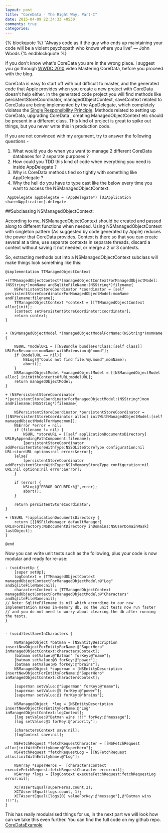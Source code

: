 ```yaml
---
layout: post
title: "CoreData - The Right Way, Part-I"
date: 2015-04-09 22:34:33 +0530
comments: true
categories: 
---
```

{% blockquote %}
“Always code as if the guy who ends up maintaining your code will be a violent psychopath who knows where you live”
― John Woods
{% endblockquote %}

If you don't know what's CoreData you are in the wrong place. I suggest you go through [WWDC 2010](https://developer.apple.com/videos/wwdc/2010/) video
Mastering CoreData, before you proceed with the blog.

CoreData is easy to start off with but difficult to master, and the generated code that Apple provides when you create a new project with
CoreData doesn't help either. In the generated code project you will find methods like persistentStoreCoordinator, managedObjectContext, saveContext related to CoreData are being
implemented by the AppDelegate, which completely violates the [Single Responsibility Principle](http://blog.8thlight.com/uncle-bob/2014/05/08/SingleReponsibilityPrinciple.html).
Methods related to setting up CoreData, upgrading CoreData , creating ManagedObjectContext etc should be present in a different class. This kind of
project is great to spike out things, but you never write this in production code.

If you are not convinced with my argument, try to answer the following questions -

1. What would you do when you want to manage 2 different CoreData databases for 2 separate purposes ?
2. How could you TDD this kind of code when everything you need is inside AppDelegate  ?
3. Why is CoreData methods tied so tightly with something like AppDelegate ?
4. Why the hell do you have to type cast like the below every time you want to access the NSManagedObjectContext.
``` objc
 AppDelegate appDelegate = (AppDelegate*) [UIApplication sharedApplication].delegate
```

<!-- more -->

##Subclassing NSManagedObjectContext:

According to me, NSManagedObjectContext should be created and passed along to different functions when needed. Using NSManagedObjectContext with singleton pattern (As suggested by
code generated by Apple) reduces the power that CoreData provides. Context is there so that you can create several at a time, use separate contexts in separate threads, discard a
context without saving it not needed, or merge a 2 or 3 contexts.

So, extracting methods out into a NSManagedObjectContext subclass will make things look something like this:

``` objc
@implementation TTManagedObjectContext

+(TTManagedObjectContext*)managedObjectContextForManagedObjectModel:(NSString*)momName andSqliteFileName:(NSString*)filename{
    NSPersistentStoreCoordinator *coordinator = [self persistentStoreCoordinatorForManagedObjectModel:momName andFilename:filename];
    TTManagedObjectContext *context = [[TTManagedObjectContext alloc]init];
    [context setPersistentStoreCoordinator:coordinator];
    return context;
}


+ (NSManagedObjectModel *)managedObjectModelForName:(NSString*)momName {

    NSURL *modelURL = [[NSBundle bundleForClass:[self class]] URLForResource:momName withExtension:@"momd"];
    if (modelURL == nil){
        NSLog(@"Could not find file:%@.momd",momName);
        abort();
    }
    NSManagedObjectModel *managedObjectModel = [[NSManagedObjectModel alloc] initWithContentsOfURL:modelURL];
    return managedObjectModel;
}

+ (NSPersistentStoreCoordinator *)persistentStoreCoordinatorForManagedObjectModel:(NSString*)mom andFilename:(NSString*)filename{

    NSPersistentStoreCoordinator *persistentStoreCoordinator = [[NSPersistentStoreCoordinator alloc] initWithManagedObjectModel:[self managedObjectModelForName:mom]];
    NSError *error = nil;
    if (filename != nil) {
        NSURL *storeURL = [[self applicationDocumentsDirectory] URLByAppendingPathComponent:filename];
        [persistentStoreCoordinator addPersistentStoreWithType:NSSQLiteStoreType configuration:nil URL:storeURL options:nil error:&error];
    }else{
        [persistentStoreCoordinator addPersistentStoreWithType:NSInMemoryStoreType configuration:nil URL:nil options:nil error:&error];
    }

    if (error) {
        NSLog(@"ERROR OCCURED:%@",error);
        abort();
    }

    return persistentStoreCoordinator;
}

+ (NSURL *)applicationDocumentsDirectory {
    return [[[NSFileManager defaultManager] URLsForDirectory:NSDocumentDirectory inDomains:NSUserDomainMask] lastObject];
}

@end

```

Now you can write unit tests such as the following, plus your code is now modular and ready for re-use:

``` objc
- (void)setUp {
    [super setUp];
    logContext = [TTManagedObjectContext managedObjectContextForManagedObjectModel:@"Log" andSqliteFileName:nil];
    charactersContext = [TTManagedObjectContext managedObjectContextForManagedObjectModel:@"Characters" andSqliteFileName:nil];
// Note: SqliteFilename is nil which according to our new implementation makes in-memory db, so the unit tests now run faster
// and you do not need to worry about clearing the db after running the tests.
}


- (void)testSaveInCharacters {

    NSManagedObject *batman = [NSEntityDescription insertNewObjectForEntityForName:@"SuperHero" inManagedObjectContext:charactersContext];
    [batman setValue:@"Batman" forKey:@"name"];
    [batman setValue:@3 forKey:@"power"];
    [batman setValue:@5 forKey:@"brains"];
    NSManagedObject *superman = [NSEntityDescription insertNewObjectForEntityForName:@"SuperHero" inManagedObjectContext:charactersContext];

    [superman setValue:@"Superman" forKey:@"name"];
    [superman setValue:@5 forKey:@"power"];
    [superman setValue:@1 forKey:@"brains"];

    NSManagedObject  *log = [NSEntityDescription insertNewObjectForEntityForName:@"Log" inManagedObjectContext:logContext];
    [log setValue:@"Batman wins !!!" forKey:@"message"];
    [log setValue:@1 forKey:@"priority"];

    [charactersContext save:nil];
    [logContext save:nil];

    NSFetchRequest *fetchRequestCharacter = [[NSFetchRequest alloc]initWithEntityName:@"SuperHero"];
    NSFetchRequest *fetchRequestLog = [[NSFetchRequest alloc]initWithEntityName:@"Log"];

    NSArray *superHeros =  [charactersContext executeFetchRequest:fetchRequestCharacter error:nil];
    NSArray *logs = [logContext executeFetchRequest:fetchRequestLog error:nil];

    XCTAssertEqual(superHeros.count,2);
    XCTAssertEqual(logs.count, 1);
    XCTAssertEqual([logs[0] valueForKey:@"message"],@"Batman wins !!!");
}
```

This has really modularised things for us, in the next part we will look how can we take this even further.
You can find the full code on my github repo. [CoreDataExample](https://github.com/tapthaker/CoreDataExample)

